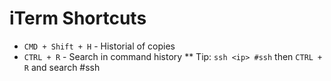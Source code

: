 # iTerm Shortcuts

* `CMD + Shift + H` - Historial of copies
* `CTRL + R` - Search in command history
** Tip: `ssh <ip> #ssh` then `CTRL + R` and search #ssh
